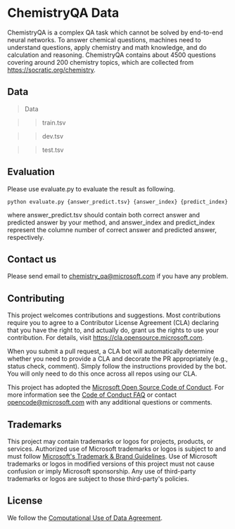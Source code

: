 # ChemistryQA Data
ChemistryQA is a complex QA task which cannot be solved by end-to-end neural networks. To answer chemical questions, machines need to understand questions, apply chemistry and math knowledge, and do calculation and reasoning. ChemistryQA contains about 4500 questions covering around 200 chemistry topics, which are collected from https://socratic.org/chemistry. 

## Data

>Data

>>train.tsv

>>dev.tsv

>>test.tsv

## Evaluation

Please use evaluate.py to evaluate the result as following.
```
python evaluate.py {answer_predict.tsv} {answer_index} {predict_index}
```
where answer_predict.tsv should contain both correct answer and predicted answer by your method, and answer_index and predict_index represent the columne number of correct answer and predicted answer, respectively. 

## Contact us

Please send email to chemistry_qa@microsoft.com if you have any problem.

## Contributing

This project welcomes contributions and suggestions.  Most contributions require you to agree to a
Contributor License Agreement (CLA) declaring that you have the right to, and actually do, grant us
the rights to use your contribution. For details, visit https://cla.opensource.microsoft.com.

When you submit a pull request, a CLA bot will automatically determine whether you need to provide
a CLA and decorate the PR appropriately (e.g., status check, comment). Simply follow the instructions
provided by the bot. You will only need to do this once across all repos using our CLA.

This project has adopted the [Microsoft Open Source Code of Conduct](https://opensource.microsoft.com/codeofconduct/).
For more information see the [Code of Conduct FAQ](https://opensource.microsoft.com/codeofconduct/faq/) or
contact [opencode@microsoft.com](mailto:opencode@microsoft.com) with any additional questions or comments.

## Trademarks

This project may contain trademarks or logos for projects, products, or services. Authorized use of Microsoft 
trademarks or logos is subject to and must follow 
[Microsoft's Trademark & Brand Guidelines](https://www.microsoft.com/en-us/legal/intellectualproperty/trademarks/usage/general).
Use of Microsoft trademarks or logos in modified versions of this project must not cause confusion or imply Microsoft sponsorship.
Any use of third-party trademarks or logos are subject to those third-party's policies.

## License

We follow the [Computational Use of Data Agreement](https://github.com/microsoft/Computational-Use-of-Data-Agreement).
